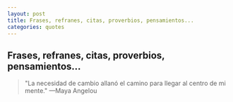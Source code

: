 ```yaml
---
layout: post
title: Frases, refranes, citas, proverbios, pensamientos...
categories: quotes
---
```


## Frases, refranes, citas, proverbios, pensamientos...

> "La necesidad de cambio allanó el camino para llegar al centro de mi mente." 
> —Maya Angelou
